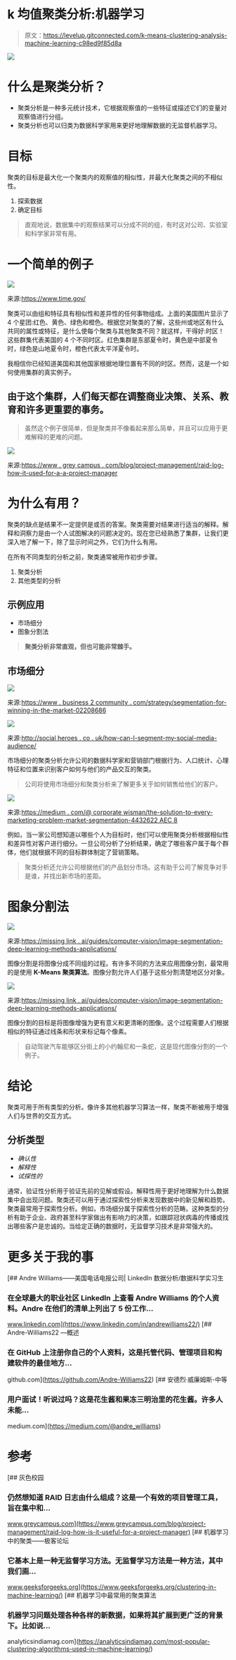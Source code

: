 # k 均值聚类分析:机器学习

> 原文：<https://levelup.gitconnected.com/k-means-clustering-analysis-machine-learning-c98ed9f85d8a>

![](img/0f3a552cbff9d2a8d96fbf68f4b77f7a.png)

# 什么是聚类分析？

*   聚类分析是一种多元统计技术，它根据观察值的一些特征或描述它们的变量对观察值进行分组。
*   聚类分析也可以归类为数据科学家用来更好地理解数据的无监督机器学习。

# 目标

聚类的目标是最大化一个聚类内的观察值的相似性，并最大化聚类之间的不相似性。

1.  探索数据
2.  确定目标

> 直观地说，数据集中的观察结果可以分成不同的组，有时这对公司、实验室和科学家非常有用。

# 一个简单的例子

![](img/2e426a4f9c58996a9ddf63f97a06127e.png)

来源:https://www.time.gov/

聚类可以由组和特征具有相似性和差异性的任何事物组成。上面的美国图片显示了 4 个星团:红色、黄色、绿色和橙色。根据您对聚类的了解，这些州或地区有什么共同的属性或特征，是什么使每个聚类与其他聚类不同？就这样，干得好:时区！这些群集代表美国的 4 个不同时区。红色集群是东部夏令时，黄色是中部夏令时，绿色是山地夏令时，橙色代表太平洋夏令时。

我相信你已经知道美国和其他国家根据地理位置有不同的时区。然而，这是一个如何使用集群的真实例子。

## 由于这个集群，人们每天都在调整商业决策、关系、教育和许多更重要的事务。

> 虽然这个例子很简单，但是聚类并不像看起来那么简单，并且可以应用于更难解释的更难的问题。

![](img/0e9843fe564bed0e602ff08e3755c977.png)

来源:[https://www . grey campus . com/blog/project-management/raid-log-how-it-used-for-a-a-project-manager](https://www.greycampus.com/blog/project-management/raid-log-how-is-it-useful-for-a-project-manager)

# 为什么有用？

聚类的缺点是结果不一定提供是或否的答案。聚类需要对结果进行适当的解释。解释和洞察力是由一个人试图解决的问题决定的。现在您已经熟悉了集群，让我们更深入地了解一下，除了显示时间之外，它们为什么有用。

在所有不同类型的分析之前，聚类通常被用作初步步骤。

1.  聚类分析
2.  其他类型的分析

## 示例应用

*   市场细分
*   图象分割法

> **聚类分析非常直观，但也可能非常棘手。**

## 市场细分

![](img/3298af3ab55b46882df0587c344be09f.png)

来源:[https://www . business 2 community . com/strategy/segmentation-for-winning-in-the-market-02208686](https://www.business2community.com/strategy/segmentation-for-winning-in-the-market-02208686)

![](img/0b84f15f12db0731d85cb0617bc342f2.png)

来源:[http://social heroes . co . uk/how-can-I-segment-my-social-media-audience/](http://socialheroes.co.uk/how-can-i-segment-my-social-media-audience/)

市场细分的聚类分析允许公司的数据科学家和营销部门根据行为、人口统计、心理特征和位置来识别客户如何与他们的产品交互的聚类。

> 公司将使用市场细分和聚类分析来了解更多关于如何销售给他们的客户。

![](img/f9ff0a9c4e594d64fb9ba904c7055c21.png)

来源:[https://medium . com/@ corporate wisman/the-solution-to-every-marketing-problem-market-segmentation-4432622 AEC 8](https://medium.com/@corporatewiseman/the-solution-to-every-marketing-problem-market-segmentation-4432622aece8)

例如，当一家公司想知道以哪些个人为目标时，他们可以使用聚类分析根据相似性和差异性对客户进行细分。一旦公司分析了分析结果，确定了哪些客户属于每个群体，他们就根据不同的目标群体制定了营销策略。

> 聚类分析还允许公司根据他们的产品划分市场。这有助于公司了解竞争对手是谁，并找出新市场的差距。

# 图象分割法

![](img/ed5b3c542ea61b2c0e98d168d45cb3a2.png)

来源:[https://missing link . ai/guides/computer-vision/image-segmentation-deep-learning-methods-applications/](https://missinglink.ai/guides/computer-vision/image-segmentation-deep-learning-methods-applications/)

图像分割是将图像分成不同组的过程。有许多不同的方法来应用图像分割，最常用的是使用 **K-Means 聚类算法**。图像分割允许人们基于这些分割清楚地区分对象。

![](img/54b54a85dd5b8a4d6100162a24a9ba56.png)

来源:[https://missing link . ai/guides/computer-vision/image-segmentation-deep-learning-methods-applications/](https://missinglink.ai/guides/computer-vision/image-segmentation-deep-learning-methods-applications/)

图像分割的目标是将图像增强为更有意义和更清晰的图像。这个过程需要人们根据相似的特征通过线条和形状来标记每个像素。

> 自动驾驶汽车能够区分街上的小约翰尼和一条蛇，这是现代图像分割的一个例子。

# 结论

聚类可用于所有类型的分析。像许多其他机器学习算法一样，聚类不断被用于增强人们与世界的交互方式。

## 分析类型

*   *确认性*
*   *解释性*
*   *试探性的*

通常，验证性分析用于验证先前的见解或假设。解释性用于更好地理解为什么数据集中会出现问题。聚类还可以用于通过探索性分析来发现数据中的新见解和趋势。聚类最常用于探索性分析。例如，市场细分属于探索性分析的范畴。这种类型的分析有助于企业、政府甚至科学家做出有影响力的决策，如跟踪冠状病毒的传播或找出哪些客户是忠诚的。当给定正确的数据时，无监督学习技术是非常强大的。

# 更多关于我的事

[](https://www.linkedin.com/in/andrewilliams22/) [## Andre Williams——美国电话电报公司| LinkedIn 数据分析/数据科学实习生

### 在全球最大的职业社区 LinkedIn 上查看 Andre Williams 的个人资料。Andre 在他们的清单上列出了 5 份工作…

www.linkedin.com](https://www.linkedin.com/in/andrewilliams22/) [](https://github.com/Andre-Williams22) [## Andre-Williams22 —概述

### 在 GitHub 上注册你自己的个人资料，这是托管代码、管理项目和构建软件的最佳地方…

github.com](https://github.com/Andre-Williams22) [](https://medium.com/@andre_williams) [## 安德烈·威廉姆斯-中等

### 用户面试！听说过吗？这是花生酱和果冻三明治里的花生酱。许多人未能…

medium.com](https://medium.com/@andre_williams) 

# 参考

[](https://www.greycampus.com/blog/project-management/raid-log-how-is-it-useful-for-a-project-manager) [## 灰色校园

### 仍然想知道 RAID 日志由什么组成？这是一个有效的项目管理工具，旨在集中和…

www.greycampus.com](https://www.greycampus.com/blog/project-management/raid-log-how-is-it-useful-for-a-project-manager) [](https://www.geeksforgeeks.org/clustering-in-machine-learning/) [## 机器学习中的聚类——极客论坛

### 它基本上是一种无监督学习方法。无监督学习方法是一种方法，其中我们画…

www.geeksforgeeks.org](https://www.geeksforgeeks.org/clustering-in-machine-learning/) [](https://analyticsindiamag.com/most-popular-clustering-algorithms-used-in-machine-learning/) [## 机器学习中最常用的聚类算法

### 机器学习问题处理各种各样的新数据，如果将其扩展到更广泛的背景下。比如说…

analyticsindiamag.com](https://analyticsindiamag.com/most-popular-clustering-algorithms-used-in-machine-learning/)